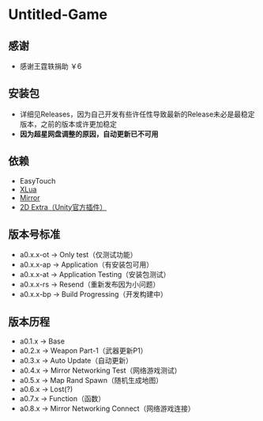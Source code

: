 # Untitled-Game
## 感谢
- 感谢王霆轶捐助 ￥6
## 安装包
- 详细见Releases，因为自己开发有些许任性导致最新的Release未必是最稳定版本，之前的版本或许更加稳定
- **因为超星网盘调整的原因，自动更新已不可用**
## 依赖
- EasyTouch
- [XLua](https://github.com/Tencent/xLua)
- [Mirror](https://github.com/vis2k/mirror)
- [2D Extra（Unity官方插件）](https://github.com/Unity-Technologies/2d-extras)
## 版本号标准
* a0.x.x-ot -> Only test（仅测试功能）
* a0.x.x-ap -> Application（有安装包可用）
* a0.x.x-at -> Application Testing（安装包测试）
* a0.x.x-rs -> Resend（重新发布因为小问题）
* a0.x.x-bp -> Build Progressing（开发构建中）
## 版本历程
- a0.1.x -> Base
- a0.2.x -> Weapon Part-1（武器更新P1）
- a0.3.x -> Auto Update（自动更新）
- a0.4.x -> Mirror Networking Test（网络游戏测试）
- a0.5.x -> Map Rand Spawn（随机生成地图）
- a0.6.x -> Lost(?)
- a0.7.x -> Function（函数）
- a0.8.x -> Mirror Networking Connect（网络游戏连接）


